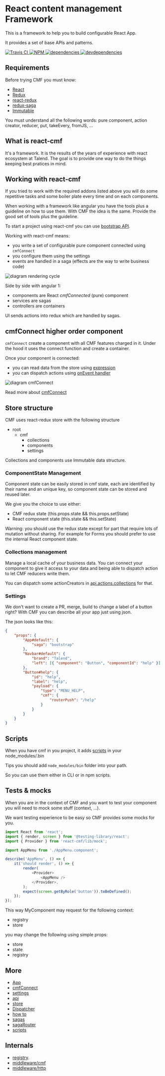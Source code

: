 # React content management Framework

This is a framework to help you to build configurable React App.

It provides a set of base APIs and patterns.

[![Travis CI][travis-ci-image] ][travis-ci-url]
[![NPM][npm-icon] ][npm-url]
[![dependencies][dependencies-image] ][dependencies-url]
[![devdependencies][devdependencies-image] ][devdependencies-url]

[npm-icon]: https://img.shields.io/npm/v/@talend/react-cmf.svg
[npm-url]: https://npmjs.org/package/@talend/react-cmf
[travis-ci-image]: https://travis-ci.org/Talend/ui.svg?branch=master
[travis-ci-url]: https://travis-ci.org/Talend/ui
[dependencies-image]: https://david-dm.org/Talend/ui/status.svg?path=packages/cmf
[dependencies-url]: https://david-dm.org/Talend/ui?path=packages/cmf
[devdependencies-image]: https://david-dm.org/Talend/ui/dev-status.svg?path=packages/cmf
[devdependencies-url]: https://david-dm.org/Talend/ui?path=packages/cmf&type=dev

## Requirements

Before trying CMF you must know:

- [React](https://reactjs.org/)
- [Redux](https://redux.js.org/)
- [react-redux](https://redux.js.org/basics/usage-with-react)
- [redux-saga](https://redux-saga.js.org)
- [Immutable](https://facebook.github.io/immutable-js/)

You must understand all the following words: pure component, action creator, reducer, put, takeEvery, fromJS, ...

## What is react-cmf

It's a framework. It is the results of the years of experience with react ecosystem at Talend.
The goal is to provide one way to do the things keeping best pratices in mind.

## Working with react-cmf

If you tried to work with the required addons listed above you will do some
repetitive tasks and some boiler plate every time and on each components.

When working with a framework like angular you have the tools plus a guideline on how to use them.
With CMF the idea is the same. Provide the good set of tools plus the guideline.

To start a project using react-cmf you can use [bootstrap API](https://github.com/Talend/ui/tree/master/packages/cmf/src/bootstrap.md).

Working with react-cmf means:

- you write a set of configurable pure component connected using `cmfConnect`
- you configure them using the settings
- events are handled in a saga (effects are the way to write business code)

![diagram rendering cycle](./assets/diagram-rendering-cycle.svg 'Diagram rendering cycle')

Side by side with angular 1:

- components are React _cmfConnected_ (pure) component
- services are sagas
- controllers are containers

UI sends actions into redux which are handled by sagas.

## cmfConnect higher order component

`cmfConnect` create a component with all CMF features charged in it.
Under the hood it uses the connect function and create a container.

Once your component is connected:

- you can read data from the store using [expression](https://github.com/Talend/ui/tree/master/packages/cmf/src/expression.md)
- you can dispatch actions using [onEvent handler](https://github.com/Talend/ui/tree/master/packages/cmf/src/onEvent.md)

![diagram cmfConnect](./assets/diagram-cmfConnect.svg 'Diagram on cmfConnect')

Read more about [cmfConnect](https://github.com/Talend/ui/tree/master/packages/cmf/src/cmfConnect.md)

## Store structure

CMF uses react-redux store with the following structure

- root
  - cmf
    - collections
    - components
    - settings

Collections and components use Immutable data structure.

### ComponentState Management

Component state can be easily stored in cmf state, each are identified by their name and an unique key,
so component state can be stored and reused later.

We give you the choice to use either:

- CMF redux state (this.props.state && this.props.setState)
- React component state (this.state && this.setState)

Warning: you should use the redux state except for part that require lots of mutation without sharing.
For example for Forms you should prefer to use the internal React component state.

### Collections management

Manage a local cache of your business data.
You can connect your component to give it access to your data and being able
to dispatch action to let CMF reducers write them.

You can dispatch some actionCreators in [api.actions.collections](https://github.com/Talend/ui/tree/master/packages/cmf/src/api.md) for that.

### Settings

We don't want to create a PR, merge, build to change a label of a button right?
With CMF you can describe all your app just using json.

The json looks like this:

```json
{
	"props": {
		"App#default": {
			"saga": "bootstrap"
		},
		"Navbar#default": {
			"brand": "Talend",
			"left": [{ "component": "Button", "componentId": "help" }]
		},
		"Button#help": {
			"id": "help",
			"label": "help",
			"payload": {
				"type": "MENU_HELP",
				"cmf": {
					"routerPush": "/help"
				}
			}
		}
	}
}
```

## Scripts

When you have cmf in you project, it adds [scripts](./scripts/index.md) in your node_modules/.bin

Tips you should add `node_modules/bin` folder into your path.

So you can use them either in CLI or in npm scripts.

## Tests & mocks

When you are in the context of CMF and you want to test your component you
will need to mock some stuff (context, ...).

We want testing experience to be easy so CMF provides some mocks for you.

```javascript
import React from 'react';
import { render, screen } from '@testing-library/react';
import { Provider } from 'react-cmf/lib/mock';

import AppMenu from './AppMenu.component';

describe('AppMenu', () => {
	it('should render', () => {
		render(
			<Provider>
				<AppMenu />
			</Provider>,
		);
		expect(screen.getByRole('button')).toBeDefined();
	});
});
```

This way MyComponent may request for the following context:

- registry
- store

you may change the following using simple props:

- store
- state
- registry

## More

- [App](https://github.com/Talend/ui/tree/master/packages/cmf/src/App.md)
- [cmfConnect](https://github.com/Talend/ui/tree/master/packages/cmf/src/cmfConnect.md)
- [settings](https://github.com/Talend/ui/tree/master/packages/cmf/src/settings.md)
- [api](https://github.com/Talend/ui/tree/master/packages/cmf/src/api.md)
- [store](https://github.com/Talend/ui/tree/master/packages/cmf/src/store.md)
- [Dispatcher](https://github.com/Talend/ui/tree/master/packages/cmf/src/Dispatcher.md)
- [how to](howto/index.md)
- [sagas](https://github.com/Talend/ui/tree/master/packages/cmf/src/sagas/index.md)
- [sagaRouter](https://github.com/Talend/ui/tree/master/packages/router/src/sagaRouter.md)
- [scripts](scripts/index.md)

## Internals

- [registry](https://github.com/Talend/ui/tree/master/packages/cmf/src/registry.md).
- [middleware/cmf](https://github.com/Talend/ui/tree/master/packages/cmf/src/middlewares/cmf/index.md)
- [middleware/http](https://github.com/Talend/ui/tree/master/packages/cmf/src/middlewares/http/index.md)
